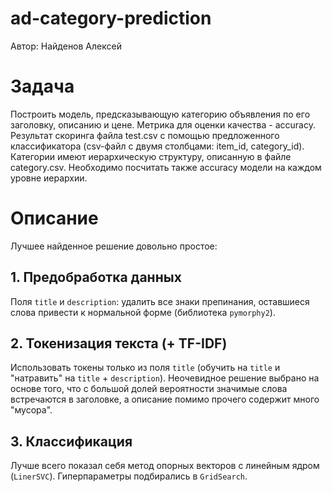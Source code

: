 # ad-category-prediction

Автор: Найденов Алексей

# Задача
Построить модель, предсказывающую категорию объявления по его заголовку, описанию и цене. Метрика для оценки качества - accuracy. Результат скоринга файла test.csv с помощью предложенного классификатора (csv-файл с двумя столбцами: item_id, category_id).
Категории имеют иерархическую структуру, описанную в файле сategory.csv. Необходимо посчитать также accuracy модели на каждом уровне иерархии.

# Описание
Лучшее найденное решение довольно простое:

## 1. Предобработка данных

Поля `title` и `description`: удалить все знаки препинания, оставшиеся слова привести к нормальной форме (библиотека `pymorphy2`).

## 2. Токенизация текста (+ TF-IDF)

Использовать токены только из поля `title` (обучить на `title` и "натравить" на `title` + `description`). Неочевидное решение выбрано на основе того, что с большой долей вероятности значимые слова встречаются в заголовке, а описание помимо прочего содержит много "мусора".

## 3. Классификация

Лучше всего показал себя метод опорных векторов с линейным ядром (`LinerSVC`). Гиперпараметры подбирались в `GridSearch`.